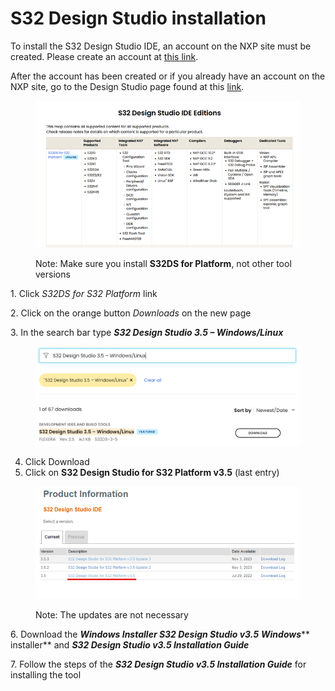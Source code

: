 # S32 Design Studio installation

To install the S32 Design Studio IDE, an account on the NXP site must be created. Please create an account at [this link](https://www.nxp.com/).

After the account has been created or if you already have an account on the NXP site, go to the Design Studio page found at this [link](https://www.nxp.com/design/design-center/software/automotive-software-and-tools/s32-design-studio-ide:S32-DESIGN-STUDIO-IDE).

<figure><img src="../../.gitbook/assets/image (12) (1).png" alt=""><figcaption><p>Note: Make sure you install <strong>S32DS for Platform</strong>, not other tool versions</p></figcaption></figure>

1\.      Click _S32DS for S32 Platform_ link

2\. Click on the orange button _Downloads_ on the new page

3\. In the search bar type _**S32 Design Studio 3.5 – Windows/Linux**_

<figure><img src="../../.gitbook/assets/image (13) (1).png" alt=""><figcaption></figcaption></figure>

4. Click Download
5. Click on **S32 Design Studio for S32 Platform v3.5** (last entry)

<figure><img src="../../.gitbook/assets/image (14) (1).png" alt=""><figcaption><p>Note: The updates are not necessary</p></figcaption></figure>

6\.     Download the _**Windows Installer S32 Design Studio  v3.5**_  _**Windows**_** installer** and _**S32 Design Studio  v3.5 Installation Guide**_

7\.     Follow the steps of the _**S32 Design Studio  v3.5 Installation Guide**_ for installing the tool
